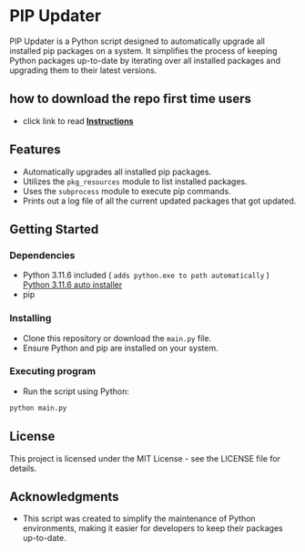 # PIP Updater

PIP Updater is a Python script designed to automatically upgrade all installed pip packages on a system. It simplifies the process of keeping Python packages up-to-date by iterating over all installed packages and upgrading them to their latest versions.

## how to download the repo first time users

  - click link to read [**Instructions**](https://www.gitprojects.fnbubbles420.org/how-to-download-repos)

## Features

- Automatically upgrades all installed pip packages.
- Utilizes the `pkg_resources` module to list installed packages.
- Uses the `subprocess` module to execute pip commands.
- Prints out a log file of all the current updated packages that got updated.


## Getting Started

### Dependencies

- Python 3.11.6 included   ( `adds python.exe to path automatically` )
        [Python 3.11.6 auto installer](https://github.com/KernFerm/PIP-Updater/blob/main/py3.11.6_Installer.bat)
- pip

### Installing

- Clone this repository or download the `main.py` file.
- Ensure Python and pip are installed on your system.

### Executing program

- Run the script using Python:

```bash
python main.py
```

## License

This project is licensed under the MIT License - see the LICENSE file for details.

## Acknowledgments

- This script was created to simplify the maintenance of Python environments, making it easier for developers to keep their packages up-to-date.

